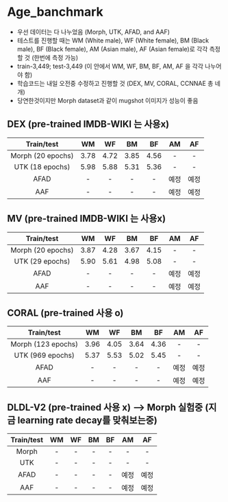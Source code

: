 # Age_banchmark
* 우선 데이터는 다 나누었음 (Morph, UTK, AFAD, and AAF)
* 테스트를 진행할 때는 WM (White male), WF (White female), BM (Black male), BF (Black female), AM (Asian male), AF (Asian female)로 각각 측정할 것 (한번에 측정 가능)
* train-3,449; test-3,449 (이 안에서 WM, WF, BM, BF, AM, AF 을 각각 나누어야 함)
* 학습코드는 내일 오전중 수정하고 진행할 것 (DEX, MV, CORAL, CCNNAE 총 네개)
* 당연한것이지만 Morph dataset과 같이 mugshot 이미지가 성능이 좋음

## DEX (pre-trained IMDB-WIKI 는 사용x)
|     Train/test    |  WM  |  WF  |  BM  |  BF  |  AM  |  AF  |
| :---------------: | :--: | :--: | :--: | :--: | :--: | :--: |
| Morph (20 epochs) | 3.78 | 4.72 | 3.85 | 4.56 |  -   |  -   |
|   UTK (18 epochs) | 5.98 | 5.88 | 5.31 | 5.36 |  -   |  -   |
|        AFAD       |  -   |  -   |  -   |  -   | 예정 | 예정  |
|        AAF        |  -   |  -   |  -   |  -   | 예정 | 예정  |

## MV (pre-trained IMDB-WIKI 는 사용x)
|     Train/test    |  WM  |  WF  |  BM  |  BF  |  AM  |  AF  |
| :---------------: | :--: | :--: | :--: | :--: | :--: | :--: |
| Morph (20 epochs) | 3.87 | 4.28 | 3.67 | 4.15 |  -   |  -   |
|   UTK (29 epochs) | 5.90 | 5.61 | 4.98 | 5.08 |  -   |  -   |
|        AFAD       |  -   |  -   |  -   |  -   | 예정 | 예정  |
|        AAF        |  -   |  -   |  -   |  -   | 예정 | 예정  |

## CORAL (pre-trained 사용 o)
|     Train/test    |  WM  |  WF  |  BM  |  BF  |  AM  |  AF  |
| :---------------: | :--: | :--: | :--: | :--: | :--: | :--: |
| Morph (123 epochs)| 3.96 | 4.05 | 3.64 | 4.36 |  -   |  -   |
| UTK (969 epochs)  | 5.37 | 5.53 | 5.02 | 5.45 |  -   |  -   |
|        AFAD       |  -   |  -   |  -   |  -   | 예정 | 예정  |
|        AAF        |  -   |  -   |  -   |  -   | 예정 | 예정  |

## DLDL-V2 (pre-trained 사용 x) --> Morph 실험중 (지금 learning rate decay를 맞춰보는중)
|     Train/test    |  WM  |  WF  |  BM  |  BF  |  AM  |  AF  |
| :---------------: | :--: | :--: | :--: | :--: | :--: | :--: |
|        Morph      |  -   |  -   |  -   |  -   |  -   |  -   |
|        UTK        |  -   |  -   |  -   |  -   |  -   |  -   |
|        AFAD       |  -   |  -   |  -   |  -   | 예정 | 예정  |
|        AAF        |  -   |  -   |  -   |  -   | 예정 | 예정  |

